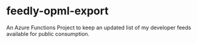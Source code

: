 # feedly-opml-export
An Azure Functions Project to keep an updated list of my developer feeds available for public consumption.
